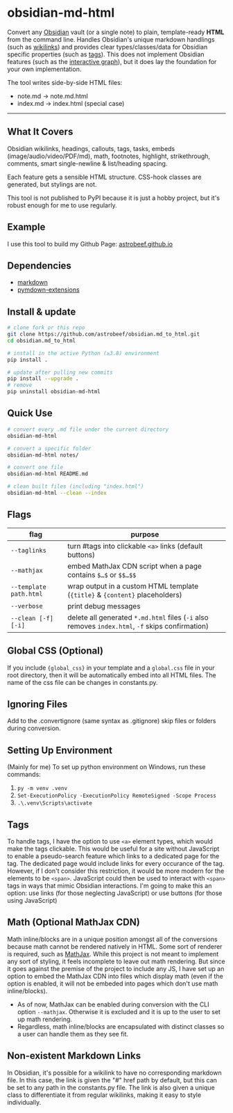 # obsidian-md-html

Convert any [Obsidian](https://obsidian.md/) vault (or a single note) to plain, template-ready **HTML** from the command line. Handles Obsidian's unique markdown handlings (such as [wikilinks](https://help.obsidian.md/links)) and provides clear types/classes/data for Obsidian specific properties (such as [tags](https://help.obsidian.md/tags)). This does not implement Obsidian features (such as the [interactive graph](https://help.obsidian.md/plugins/graph)), but it does lay the foundation for your own implementation.

The tool writes side-by-side HTML files:
- note.md        →  note.md.html
- index.md       →  index.html   (special case)

---

## What It Covers
Obsidian wikilinks, headings, callouts, tags, tasks, embeds (image/audio/video/PDF/md), math, footnotes, highlight, strikethrough, comments, smart single-newline & list/heading spacing.

Each feature gets a sensible HTML structure. CSS-hook classes are generated, but stylings are not.

This tool is not published to PyPI because it is just a hobby project, but it's robust enough for me to use regularly.

## Example
I use this tool to build my Github Page: [astrobeef.github.io](https://astrobeef.github.io/Projects/Obsidian%20Markdown%20to%20HTML%20Converter.md.html)

## Dependencies
- [markdown](https://pypi.org/project/Markdown/)
- [pymdown-extensions](https://pypi.org/project/pymdown-extensions/)

## Install & update

```bash
# clone fork or this repo
git clone https://github.com/astrobeef/obsidian.md_to_html.git
cd obsidian.md_to_html

# install in the active Python (≥3.8) environment
pip install .

# update after pulling new commits
pip install --upgrade .
# remove
pip uninstall obsidian-md-html
```

## Quick Use
```bash
# convert every .md file under the current directory
obsidian-md-html

# convert a specific folder
obsidian-md-html notes/

# convert one file
obsidian-md-html README.md

# clean built files (including "index.html")
obsidian-md-html --clean --index
```

## Flags
| flag                   | purpose                                                                                          |
| ---------------------- | ------------------------------------------------------------------------------------------------ |
| `--taglinks`           | turn #tags into clickable `<a>` links (default buttons)                                          |
| `--mathjax`            | embed MathJax CDN script when a page contains `$…$` or `$$…$$`                                   |
| `--template path.html` | wrap output in a custom HTML template (`{title}` & `{content}` placeholders)                     |
| `--verbose`            | print debug messages                                                                             |
| `--clean [-f] [-i]`    | delete all generated `*.md.html` files (`-i` also removes `index.html`, `-f` skips confirmation) |

## Global CSS (Optional)

If you include `{global_css}` in your template and a `global.css` file in your root directory, then it will be automatically embed into all HTML files. The name of the css file can be changes in constants.py.

## Ignoring Files

Add to the .convertignore (same syntax as .gitignore) skip files or folders during conversion.

## Setting Up Environment

(Mainly for me) To set up python environment on Windows, run these commands:
1. `py -m venv .venv`
2. `Set-ExecutionPolicy -ExecutionPolicy RemoteSigned -Scope Process`
3. `.\.venv\Scripts\activate`

## Tags

To handle tags, I have the option to use `<a>` element types, which would make the tags clickable. This would be useful for a site without JavaScript to enable a pseudo-search feature which links to a dedicated page for the tag. The dedicated page would include links for every occurance of the tag. However, if I don't consider this restriction, it would be more modern for the elements to be `<span>`. JavaScript could then be used to interact with `<span>` tags in ways that mimic Obsidian interactions.
I'm going to make this an option: use links (for those neglecting JavaScript) or use buttons (for those using JavaScript)

## Math (Optional MathJax CDN)

Math inline/blocks are in a unique position amongst all of the conversions because math cannot be rendered natively in HTML. Some sort of renderer is required, such as [MathJax](https://docs.mathjax.org/en/latest/web/start.html). While this project is not meant to implement any sort of styling, it feels incomplete to leave out math rendering. But since it goes against the premise of the project to include any JS, I have set up an option to embed the MathJax CDN into files which display math (even if the option is enabled, it will not be embeded into pages which don't use math inline/blocks).
- As of now, MathJax can be enabled during conversion with the CLI option `--mathjax`. Otherwise it is excluded and it is up to the user to set up math rendering.
- Regardless, math inline/blocks are encapsulated with distinct classes so a user can handle them as they see fit.

## Non-existent Markdown Links
In Obsidian, it's possible for a wikilink to have no corresponding markdown file. In this case, the link is given the "#" href path by default, but this can be set to any path in the constants.py file. The link is also given a unique class to differentiate it from regular wikilinks, making it easy to style individually.